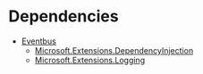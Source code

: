 # Dependencies

- [Eventbus](EventBus/EventBus.md)
  - [Microsoft.Extensions.DependencyInjection](https://www.nuget.org/packages/Microsoft.Extensions.DependencyInjection/)
  - [Microsoft.Extensions.Logging](https://www.nuget.org/packages/Microsoft.Extensions.Logging/)